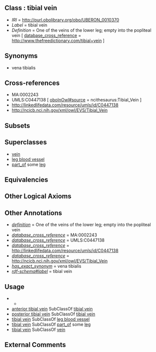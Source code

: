 
## Class : tibial vein

 * *IRI* = http://purl.obolibrary.org/obo/UBERON_0010370
 * *Label* = tibial vein
 * *Definition* = One of the veins of the lower leg; empty into the popliteal vein [ [database_cross_reference](../../ef/oboInOwl#hasDbXref.md) = http://www.thefreedictionary.com/tibial+vein ]

## Synonyms

 * vena tibialis

## Cross-references

 * MA:0002243
 * UMLS:C0447138 [ [oboInOwl#source](../../ce/oboInOwl#source.md) = ncithesaurus:Tibial_Vein ]
 * http://linkedlifedata.com/resource/umls/id/C0447138
 * http://ncicb.nci.nih.gov/xml/owl/EVS/Tibial_Vein

## Subsets


## Superclasses

 * [vein](../../UBERON/38/UBERON_0001638.md)
 * [leg blood vessel](../../UBERON/03/UBERON_0003503.md)
 * [part_of](../../BFO/50/BFO_0000050.md) some [leg](../../UBERON/78/UBERON_0000978.md)

## Equivalencies


## Other Logical Axioms


## Other Annotations

 * *[definition](../../IAO/15/IAO_0000115.md)* = One of the veins of the lower leg; empty into the popliteal vein
 * *[database_cross_reference](../../ef/oboInOwl#hasDbXref.md)* = MA:0002243
 * *[database_cross_reference](../../ef/oboInOwl#hasDbXref.md)* = UMLS:C0447138
 * *[database_cross_reference](../../ef/oboInOwl#hasDbXref.md)* = http://linkedlifedata.com/resource/umls/id/C0447138
 * *[database_cross_reference](../../ef/oboInOwl#hasDbXref.md)* = http://ncicb.nci.nih.gov/xml/owl/EVS/Tibial_Vein
 * *[has_exact_synonym](../../ym/oboInOwl#hasExactSynonym.md)* = vena tibialis
 * *[rdf-schema#label](../../el/rdf-schema#label.md)* = tibial vein

## Usage

 * -
 * [anterior tibial vein](../../UBERON/45/UBERON_0001545.md) SubClassOf [tibial vein](../../UBERON/70/UBERON_0010370.md)
 * [posterior tibial vein](../../UBERON/46/UBERON_0001546.md) SubClassOf [tibial vein](../../UBERON/70/UBERON_0010370.md)
 * [tibial vein](../../UBERON/70/UBERON_0010370.md) SubClassOf [leg blood vessel](../../UBERON/03/UBERON_0003503.md)
 * [tibial vein](../../UBERON/70/UBERON_0010370.md) SubClassOf [part_of](../../BFO/50/BFO_0000050.md) some [leg](../../UBERON/78/UBERON_0000978.md)
 * [tibial vein](../../UBERON/70/UBERON_0010370.md) SubClassOf [vein](../../UBERON/38/UBERON_0001638.md)

## External Comments

